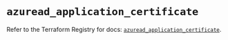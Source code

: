 # `azuread_application_certificate`

Refer to the Terraform Registry for docs: [`azuread_application_certificate`](https://registry.terraform.io/providers/hashicorp/azuread/3.0.2/docs/resources/application_certificate).
